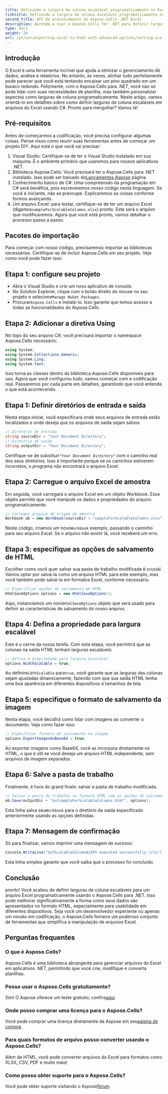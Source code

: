 ```yaml
---
title: Definindo a largura da coluna escalável programaticamente no Excel
linktitle: Definindo a largura da coluna escalável programaticamente no Excel
second_title: API de processamento do Aspose.Cells .NET Excel
description: Aprenda a usar o Aspose.Cells for .NET para definir larguras de colunas escaláveis em arquivos Excel programaticamente. Perfeito para apresentação de dados eficiente.
type: docs
weight: 20
url: /pt/net/exporting-excel-to-html-with-advanced-options/setting-scalable-column-width/
---
```

## Introdução
O Excel é uma ferramenta incrível que ajuda a otimizar o gerenciamento de dados, análise e relatórios. No entanto, às vezes, alinhar tudo perfeitamente pode parecer que você está tentando encaixar um pino quadrado em um buraco redondo. Felizmente, com o Aspose.Cells para .NET, você não só pode lidar com suas necessidades de planilha, mas também personalizar aspectos como larguras de coluna programaticamente. Neste artigo, vamos orientá-lo em detalhes sobre como definir larguras de coluna escaláveis em arquivos do Excel usando C#. Pronto para mergulhar? Vamos lá!
## Pré-requisitos
Antes de começarmos a codificação, você precisa configurar algumas coisas. Pense nisso como reunir suas ferramentas antes de começar um projeto DIY. Aqui está o que você vai precisar:
1. Visual Studio: Certifique-se de ter o Visual Studio instalado em sua máquina. É o ambiente primário que usaremos para nossos aplicativos .NET.
2.  Biblioteca Aspose.Cells: Você precisará ter o Aspose.Cells para .NET instalado. Isso pode ser baixado do[Lançamentos Aspose](https://releases.aspose.com/cells/net/) página. 
3. Conhecimento básico de C#: Uma compreensão da programação em C# será benéfica, pois escreveremos nosso código nesta linguagem. Se você é iniciante, não se preocupe. Explicaremos as coisas conforme formos avançando.
4.  Um arquivo Excel: para testar, certifique-se de ter um arquivo Excel (digamos`sampleForScalableColumns.xlsx`) pronto. Este será o arquivo que modificaremos.
Agora que você está pronto, vamos detalhar o processo passo a passo.
## Pacotes de importação
Para começar com nosso código, precisaremos importar as bibliotecas necessárias. Certifique-se de incluir Aspose.Cells em seu projeto. Veja como você pode fazer isso:
## Etapa 1: configure seu projeto
- Abra o Visual Studio e crie um novo aplicativo de console.
-  No Solution Explorer, clique com o botão direito do mouse no seu projeto e selecione`Manage NuGet Packages`.
-  Procurar`Aspose.Cells` e instalá-lo. Isso garante que temos acesso a todas as funcionalidades do Aspose.Cells.
## Etapa 2: Adicionar a diretiva Using
No topo do seu arquivo C#, você precisará importar o namespace Aspose.Cells necessário:
```csharp
using System;
using System.Collections.Generic;
using System.Linq;
using System.Text;
```
Isso torna as classes dentro da biblioteca Aspose.Cells disponíveis para uso.
Agora que você configurou tudo, vamos começar com a codificação real. Passaremos por cada parte em detalhes, garantindo que você entenda o que está acontecendo.
## Etapa 1: Definir diretórios de entrada e saída
Nesta etapa inicial, você especificará onde seus arquivos de entrada estão localizados e onde deseja que os arquivos de saída sejam salvos. 
```csharp
// Diretório de entrada
string sourceDir = "Your Document Directory"; 
// Diretório de saída
string outputDir = "Your Document Directory"; 
```
 Certifique-se de substituir`"Your Document Directory"` com o caminho real dos seus diretórios. Isso é importante porque se os caminhos estiverem incorretos, o programa não encontrará o arquivo Excel.
## Etapa 2: Carregue o arquivo Excel de amostra
Em seguida, você carregará o arquivo Excel em um objeto Workbook. Esse objeto permite que você manipule os dados e propriedades do arquivo programaticamente.
```csharp
// Carregar arquivo de origem de amostra
Workbook wb = new Workbook(sourceDir + "sampleForScalableColumns.xlsx");
```
 Neste código, criamos um novo`Workbook` exemplo, passando o caminho para seu arquivo Excel. Se o arquivo não existir lá, você receberá um erro.
## Etapa 3: especifique as opções de salvamento de HTML
Escolher como você quer salvar sua pasta de trabalho modificada é crucial. Vamos optar por salvá-la como um arquivo HTML para este exemplo, mas você também pode salvá-la em formatos Excel, conforme necessário.
```csharp
// Especificar opções de salvamento em HTML
HtmlSaveOptions options = new HtmlSaveOptions();
```
 Aqui, instanciamos um novo`HtmlSaveOptions` objeto que será usado para definir as características de salvamento do nosso arquivo.
## Etapa 4: Defina a propriedade para largura escalável
Este é o cerne da nossa tarefa. Com esta etapa, você permitirá que as colunas na saída HTML tenham larguras escaláveis:
```csharp
// Defina a propriedade para largura escalável
options.WidthScalable = true;
```
 Ao definir`WidthScalable` para`true`, você garante que as larguras das colunas sejam ajustadas dinamicamente, fazendo com que sua saída HTML tenha uma boa aparência em diferentes dispositivos e tamanhos de tela.
## Etapa 5: especifique o formato de salvamento da imagem 
Nesta etapa, você decidirá como lidar com imagens ao converter o documento. Veja como fazer isso:
```csharp
// Especificar formato de salvamento da imagem
options.ExportImagesAsBase64 = true;
```
Ao exportar imagens como Base64, você as incorpora diretamente no HTML, o que é útil se você deseja um arquivo HTML independente, sem arquivos de imagem separados.
## Etapa 6: Salve a pasta de trabalho 
Finalmente, é hora do grand finale: salvar a pasta de trabalho modificada. 
```csharp
// Salvar a pasta de trabalho no formato HTML com as opções de salvamento HTML especificadas
wb.Save(outputDir + "outsampleForScalableColumns.html", options);
```
 Esta linha salva seu`Workbook` para o diretório de saída especificado anteriormente usando as opções definidas. 
## Etapa 7: Mensagem de confirmação
Só para finalizar, vamos imprimir uma mensagem de sucesso:
```csharp
Console.WriteLine("SetScalableColumnWidth executed successfully.\r\n");
```
Esta linha simples garante que você saiba que o processo foi concluído.
## Conclusão
pronto! Você acabou de definir larguras de coluna escaláveis para um arquivo Excel programaticamente usando o Aspose.Cells para .NET. Isso pode melhorar significativamente a forma como seus dados são apresentados no formato HTML, especialmente para usabilidade em diferentes dispositivos. Seja você um desenvolvedor experiente ou apenas um novato em codificação, o Aspose.Cells fornece um poderoso conjunto de ferramentas que simplifica a manipulação de arquivos Excel.
## Perguntas frequentes
### O que é Aspose.Cells?
Aspose.Cells é uma biblioteca abrangente para gerenciar arquivos do Excel em aplicativos .NET, permitindo que você crie, modifique e converta planilhas.
### Posso usar o Aspose.Cells gratuitamente?
 Sim! O Aspose oferece um teste gratuito; confira[aqui](https://releases.aspose.com/).
### Onde posso comprar uma licença para o Aspose.Cells?
 Você pode comprar uma licença diretamente da Aspose em seu[página de compra](https://purchase.aspose.com/buy).
### Para quais formatos de arquivo posso converter usando o Aspose.Cells?
Além de HTML, você pode converter arquivos do Excel para formatos como XLSX, CSV, PDF e muito mais!
### Como posso obter suporte para o Aspose.Cells?
 Você pode obter suporte visitando o Aspose[fórum](https://forum.aspose.com/c/cells/9).